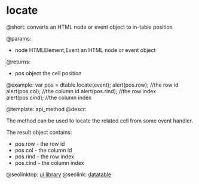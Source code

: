 locate
=============


@short: converts an HTML node or event object to in-table position
	

@params:
- node    HTMLElement,Event    an HTML node or event object


@returns:

- pos    object    the cell position

@example:
var pos = dtable.locate(event);
alert(pos.row); //the row id
alert(pos.col); //the column id
alert(pos.rind); //the row index
alert(pos.cind); //the column index	




@template:	api_method
@descr:

The method can be used to locate the related cell from some event handler.

The result object contains:

- pos.row - the row id
- pos.col - the column id
- pos.rind - the row index
- pos.cind - the column index



@seolinktop: [ui library](https://webix.com)
@seolink: [datatable](https://webix.com/widget/datatable/)